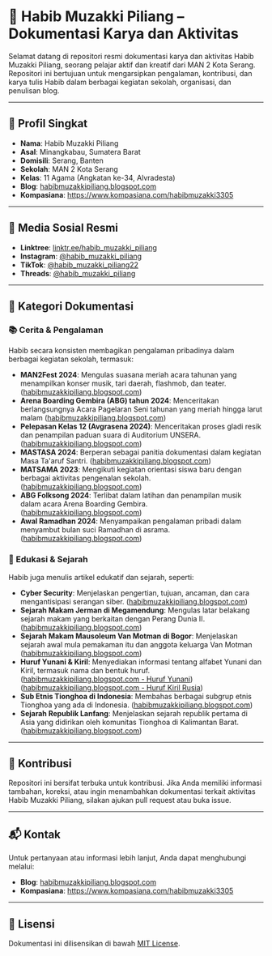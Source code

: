 # 📘 Habib Muzakki Piliang – Dokumentasi Karya dan Aktivitas

Selamat datang di repositori resmi dokumentasi karya dan aktivitas Habib Muzakki Piliang, seorang pelajar aktif dan kreatif dari MAN 2 Kota Serang. Repositori ini bertujuan untuk mengarsipkan pengalaman, kontribusi, dan karya tulis Habib dalam berbagai kegiatan sekolah, organisasi, dan penulisan blog.

---

## 👤 Profil Singkat

- **Nama**: Habib Muzakki Piliang
- **Asal**: Minangkabau, Sumatera Barat
- **Domisili**: Serang, Banten
- **Sekolah**: MAN 2 Kota Serang
- **Kelas**: 11 Agama (Angkatan ke-34, Alvradesta)
- **Blog**: [habibmuzakkipiliang.blogspot.com](https://habibmuzakkipiliang.blogspot.com/)
- **Kompasiana**: 
https://www.kompasiana.com/habibmuzakki3305

---

## 🔗 Media Sosial Resmi

- **Linktree**: [linktr.ee/habib_muzakki_piliang](https://linktr.ee/habib_muzakki_piliang)
- **Instagram**: [@habib_muzakki_piliang](https://www.instagram.com/habib_muzakki_piliang)
- **TikTok**: [@habib_muzakki_piliang22](https://www.tiktok.com/@habib_muzakki_piliang22)
- **Threads**: [@habib_muzakki_piliang](https://www.threads.net/@habib_muzakki_piliang)

---

## 📝 Kategori Dokumentasi

### 📚 Cerita & Pengalaman

Habib secara konsisten membagikan pengalaman pribadinya dalam berbagai kegiatan sekolah, termasuk:

- **MAN2Fest 2024**: Mengulas suasana meriah acara tahunan yang menampilkan konser musik, tari daerah, flashmob, dan teater. ([habibmuzakkipiliang.blogspot.com](https://habibmuzakkipiliang.blogspot.com/2024/10/apa-itu-acara-man2fest-di-man-2-kota.html))
- **Arena Boarding Gembira (ABG) tahun 2024**: Menceritakan berlangsungnya Acara Pagelaran Seni tahunan yang meriah hingga larut malam
([habibmuzakkipiliang.blogspot.com](
https://habibmuzakkipiliang.blogspot.com/2024/05/cerita-pengalaman-saya-selama-acara.html?m=1))
- **Pelepasan Kelas 12 (Avgrasena 2024)**: Menceritakan proses gladi resik dan penampilan paduan suara di Auditorium UNSERA. ([habibmuzakkipiliang.blogspot.com](https://habibmuzakkipiliang.blogspot.com/2024/06/cerita-pengalaman-saya-selama-gladi-dan.html))
- **MASTASA 2024**: Berperan sebagai panitia dokumentasi dalam kegiatan Masa Ta'aruf Santri. ([habibmuzakkipiliang.blogspot.com](https://habibmuzakkipiliang.blogspot.com/2024/07/cerita-pengalaman-saya-selama-menjadi.html))
- **MATSAMA 2023**: Mengikuti kegiatan orientasi siswa baru dengan berbagai aktivitas pengenalan sekolah. ([habibmuzakkipiliang.blogspot.com](https://habibmuzakkipiliang.blogspot.com/2024/07/cerita-pengalaman-saya-selama-matsama.html))
- **ABG Folksong 2024**: Terlibat dalam latihan dan penampilan musik dalam acara Arena Boarding Gembira. ([habibmuzakkipiliang.blogspot.com](https://habibmuzakkipiliang.blogspot.com/2024/05/cerita-pengalaman-selama-gladi-bersih.html))
- **Awal Ramadhan 2024**: Menyampaikan pengalaman pribadi dalam menyambut bulan suci Ramadhan di asrama. ([habibmuzakkipiliang.blogspot.com](https://habibmuzakkipiliang.blogspot.com/2024/05/pada-senin-18-maret-2024.html))

### 🧠 Edukasi & Sejarah

Habib juga menulis artikel edukatif dan sejarah, seperti:

- **Cyber Security**: Menjelaskan pengertian, tujuan, ancaman, dan cara mengantisipasi serangan siber. ([habibmuzakkipiliang.blogspot.com](https://habibmuzakkipiliang.blogspot.com/2025/03/cyber-security-pengertian-tujuan.html?m=1))
- **Sejarah Makam Jerman di Megamendung**: Mengulas latar belakang sejarah makam yang berkaitan dengan Perang Dunia II. ([habibmuzakkipiliang.blogspot.com](https://habibmuzakkipiliang.blogspot.com/2024/06/sejarah-makam-jerman-di-megamendung.html))
- **Sejarah Makam Mausoleum Van Motman di Bogor**: Menjelaskan sejarah awal mula pemakaman itu dan anggota keluarga Van Motman 
([habibmuzakkipiliang.blogspot.com](https://habibmuzakkipiliang.blogspot.com/2024/06/sejarah-dan-kompleksitas-mausoleum-van.html))
- **Huruf Yunani & Kiril**: Menyediakan informasi tentang alfabet Yunani dan Kiril, termasuk nama dan bentuk huruf. ([habibmuzakkipiliang.blogspot.com - Huruf Yunani](https://habibmuzakkipiliang.blogspot.com/2024/10/fakta-dan-sejarah-lengkap-huruf-yunani.html?m=1))
([habibmuzakkipiliang.blogspot.com - Huruf Kiril Rusia](https://habibmuzakkipiliang.blogspot.com/2024/10/10-fakta-huruf-kiril-aksara-yang-unik.html?m=1
))
- **Sub Etnis Tionghoa di Indonesia**: Membahas berbagai subgrup etnis Tionghoa yang ada di Indonesia. ([habibmuzakkipiliang.blogspot.com](https://habibmuzakkipiliang.blogspot.com/2024/09/sub-etnis-tionghoa-di-indonesia.html?m=1))
- **Sejarah Republik Lanfang**: Menjelaskan sejarah republik pertama di Asia yang didirikan oleh komunitas Tionghoa di Kalimantan Barat. ([habibmuzakkipiliang.blogspot.com](https://habibmuzakkipiliang.blogspot.com/2024/09/sejarah-republik-lanfang-di-kalimantan.html?m=1))

---

## 📣 Kontribusi

Repositori ini bersifat terbuka untuk kontribusi. Jika Anda memiliki informasi tambahan, koreksi, atau ingin menambahkan dokumentasi terkait aktivitas Habib Muzakki Piliang, silakan ajukan pull request atau buka issue.

---

## 📬 Kontak

Untuk pertanyaan atau informasi lebih lanjut, Anda dapat menghubungi melalui:

- **Blog**: [habibmuzakkipiliang.blogspot.com](https://habibmuzakkipiliang.blogspot.com/)
- **Kompasiana**: 
https://www.kompasiana.com/habibmuzakki3305


---

## 📄 Lisensi

Dokumentasi ini dilisensikan di bawah [MIT License](LICENSE).
